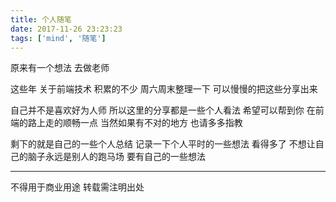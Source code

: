 ```yaml
---
title: 个人随笔
date: 2017-11-26 23:23:23
tags: ['mind', '随笔']
---
```

原来有一个想法 去做老师

这些年 关于前端技术 积累的不少
周六周末整理一下 可以慢慢的把这些分享出来

自己并不是喜欢好为人师 所以这里的分享都是一些个人看法 希望可以帮到你 在前端的路上走的顺畅一点 当然如果有不对的地方 也请多多指教

剩下的就是自己的一些个人总结 记录一下个人平时的一些想法
看得多了 不想让自己的脑子永远是别人的跑马场 要有自己的一些想法

----------------
不得用于商业用途 转载需注明出处